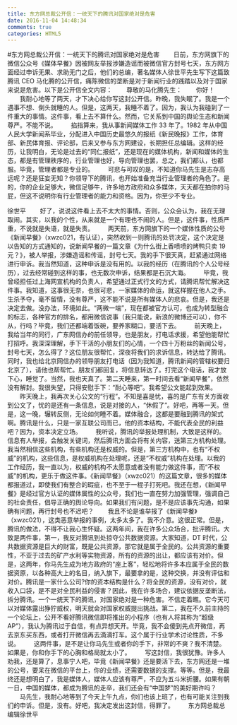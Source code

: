 ```yaml
---
title: 东方网总裁公开信：一统天下的腾讯对国家绝对是危害
date: 2016-11-04 14:48:34
comments: true
categories: HTML5
---
```


#东方网总裁公开信：一统天下的腾讯对国家绝对是危害
　　日前，东方网旗下的微信公众号《媒体早餐》因被网友举报涉嫌造谣而被微信官方封号七天，东方网方面经过申诉无果、求助无门之后，他们的总编，著名媒体人徐世平先生写下这篇致腾讯 CEO 马化腾的公开信，痛陈微信的垄断是对于新闻行业的践踏以及对于国家来说是危害。以下是公开信全文内容：
　　尊敬的马化腾先生：
　　你好！
　　我耐心地等了两天，才下决心给你写这封公开信。昨晚，我失眠了。我是一个遇事不想、倒头就睡的人。但是，这两天，我睡不着了。因为，我认为我碰到了一件重大的事情。这件事，看上去不算什么。然而，它关系到中国的舆论生态和新闻尊严。不能不说。
　　掐指算来，我从事新闻媒体工作 33 年了。1982 年从中国人民大学新闻系毕业，分配进入中国历史最悠久的报纸《新民晚报》工作，体育部、新民体育报、评论部，后来又参与东方网建设，长期担任总编辑。这样的经历，让我明白，无论是过去的“同仁报纸”，还是现在的媒体机构，新闻和媒体的生态，都是有管理秩序的，行业管理也好，导向管理也罢，总之，我们都认，也都服。毕竟，管理者都是专业的。
　　可悲与可叹的是，不知道你马先生是志存高远呢？还是狂妄无知？你领导下的腾讯，也开始准备充当行业管理者的角色了。是的，你的企业足够大，微信足够牛，许多地方政府和众多媒体，天天都在拍你的马屁，但这不说明你有行业管理者的能力和资格。因为，你至少不专业。

徐世平
　　好了，说说这件看上去不太大的事情。否则，公众会认为，我在无理取闹。其实，以我的个性，从来就是一个有理也不闹的人。但是，这件事，性质严重，不说就是失语，就是失责。
　　两天前，东方网旗下的一个媒体性质的公号《新闻早餐》（xwzc021，有认证），突然收到一则腾讯的处罚决定，这个决定是以告知的方式通知的，说新闻早餐的一篇文章《为什么街上香喷喷的烤鸭只卖 19 元？》，被人举报，涉嫌造谣和传谣，封号七天。我的手下很天真，赶紧通过网络进行申诉。我当然知道，这种申诉是没有用的。以我的经历（在腾讯的个人公号经历），过去经常碰到这样的事，也无数次申诉，结果都是石沉大海。
　　毕竟，我曾经担任过上海网宣机构的负责人，希望通过正式行文的方式，请腾讯帮忙解决这件事。我知道，这事很无奈，也很可悲，一家媒体的命运，就这样握在他人之手。生杀予夺，毫不留情，没有尊严，这不能不说是所有媒体人的悲哀。但是，我还是决定去做。没办法，环境如此。“两微一端”，现在都被官方认可，也成为转型融合的标志，各种官方的排名，都用微信说事（我只能说，新浪的微博还可以），你不从，行吗？毕竟，我们还都端着饭碗，要养家糊口，要活下去。
　　前天晚上，我给当年的同行，广东网信办的前任领导，也是朋友，打电话求援，希望他能帮忙打招呼。我深深理解，手下干活的小朋友们的心情，一个四十万粉丝的新闻公号，封号七天，怎么得了？这位朋友很帮忙，深夜将我们的求诉信息，转达给了腾讯。同时，我也给北京网信办的领导朋友打电话（因为我知道，腾讯新闻的管辖权要归北京了），请他也帮帮忙。朋友们都回复，将信息转达了。打完这个电话，我才放下心，睡觉了。当然，我也天真了。第二天睡来，第一时间去看“新闻早餐”，依然没有解封。我很失望，只得安慰手下：“耐心等吧”。我希望公文能起到效果。
　　昨天晚上，我再次关心公文的“行程”。不知是喜是忧，喜的是广东有关方面收到公文了，忧的是还有一条信息，说是对接的人，“休假了”。好吧，再等一天。但是，这一晚，辗转反侧，无论如何睡不着。媒体融合，这都是要融到腾讯的架式啊。腾讯是什么，只是一家互联公司而已，他的资本结构，不能代表全民的利益吧？因为，资本决定立场。
　　我听说，腾讯的举报处理机制，大致是这样的。信息有人举报，会触发关键词，然后腾讯方面会将有关内容，送第三方机构处理。我当然相信这些机构，有些机构还是权威的。但是，第三方机构中，也有“不权威”的机构，这些信息，是权威机构在处理呢，还是“不权威”机构在处理。以我的工作经历，我一直以为，权威的机构不太愿意或者没有能力做这件事，而“不权威”的机构，更乐于做这件事。《新闻早餐》（xwzc021）的这篇文章，很多的媒体都报道过，即使我们有整合的瑕疵，也不至于一棍子打死吧。我还在想，《新闻早餐》是经过官方认证的媒体属性的公众号，我们也一直在努力加强管理，强调自己的社会责任，倡导正确的舆论导向。如果我们有问题，是不是应该事先沟通，如果确有问题，再行封号也不迟吧？
　　我且不论是谁举报了《新闻早餐》（xwzc021），这类恶意举报的事例，太多太多了。我不介意。这很正常。但是，腾讯的做法，不得不让我心生怀疑。这两年间，我在许多公众场合，批评腾讯。大致是两件事，第一，我反对腾讯到处掠夺公共数据资源。大家知道，DT 时代，公共数据资源是巨大的财富，既是公共资源，那它就是属于全民的。公共资源的重要性，不亚于过去的矿产水利等实物资源，所有的资源的出让，都应该有对价。但是，这两年，你马先生成为地方政府的“座上客”，轻松地将许多本应属于全民的数据资原，以各种高大上的名目，纳入旗下，最要拿的是，这种交换，并没有评估和对价。腾讯是一家什么公司?你的资本结构是什么？将全民的资源，没有对价，就收入口袋，是不是对全民利益的侵害？因此，我在许多场合，建议依据反垄断法，拆分腾讯。一个一统天下的腾讯，对国家绝对是一种危害。不信走着瞧。它今天可以对媒体露出狰狞威权，明天就会对国家权威提出挑战。第二，我在不久前主持的一个论坛上，公开不看好腾讯微信即将推出的小程序（也有人将其称为“超级 AP”），我认为腾讯过于自信，有点异想天开。毕竟，我不会傻到先点开微信，再去京东买东西，或者打开微信再去滴滴打车。这个属于行业学术讨论性质，不多说。
　　这两件事，是不是让你马先生或者你的手下，非常的不爽？我不清楚。如果是，你和你手下的心胸和格局就太小了。
　　写这封信，我很犹豫。许多人劝我，还是算了，息事宁人吧，毕竟《新闻早餐》还是要活下去，东方网还是一堆的公号，要呆在微信的平台上，你的业绩，还需要数据的支撑。等等。但是，我最终还是想明白了，我是媒体人，媒体人应该有尊严，不应为五斗米折腰。如果有朝一日，中国的媒体，都成为腾讯的走卒，我们还会有“中国梦”的美好期许吗？
　　马先生，我耐心地等到了今天上午九点，你们也该上班了，也有可能关注到我们的申诉。但是，没有。好吧，我决定发出这封信，得罪了。
　　东方网总裁总编辑徐世平

